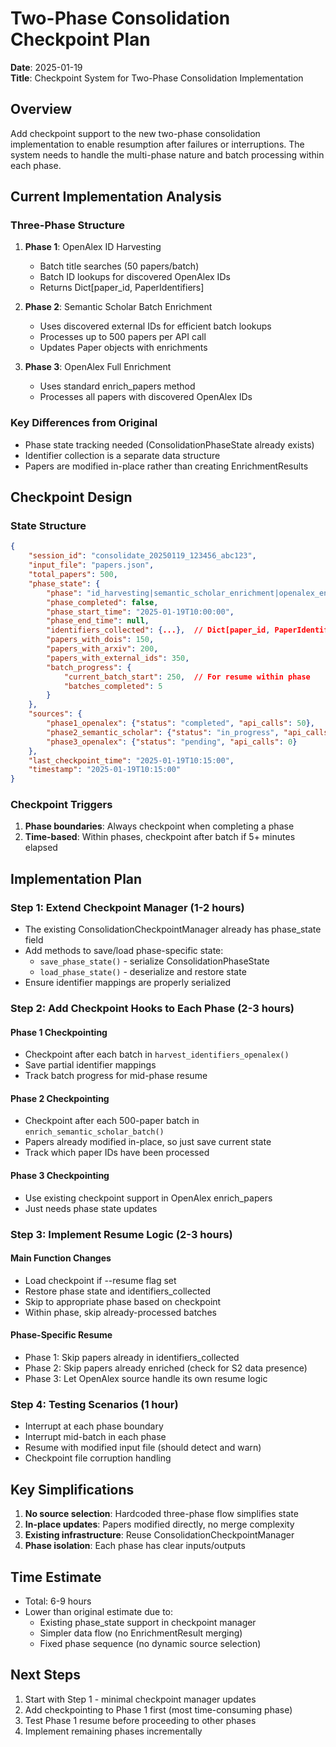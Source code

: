 # Two-Phase Consolidation Checkpoint Plan

**Date**: 2025-01-19  
**Title**: Checkpoint System for Two-Phase Consolidation Implementation

## Overview
Add checkpoint support to the new two-phase consolidation implementation to enable resumption after failures or interruptions. The system needs to handle the multi-phase nature and batch processing within each phase.

## Current Implementation Analysis

### Three-Phase Structure
1. **Phase 1**: OpenAlex ID Harvesting
   - Batch title searches (50 papers/batch) 
   - Batch ID lookups for discovered OpenAlex IDs
   - Returns Dict[paper_id, PaperIdentifiers]

2. **Phase 2**: Semantic Scholar Batch Enrichment
   - Uses discovered external IDs for efficient batch lookups
   - Processes up to 500 papers per API call
   - Updates Paper objects with enrichments

3. **Phase 3**: OpenAlex Full Enrichment
   - Uses standard enrich_papers method
   - Processes all papers with discovered OpenAlex IDs

### Key Differences from Original
- Phase state tracking needed (ConsolidationPhaseState already exists)
- Identifier collection is a separate data structure
- Papers are modified in-place rather than creating EnrichmentResults

## Checkpoint Design

### State Structure
```json
{
    "session_id": "consolidate_20250119_123456_abc123",
    "input_file": "papers.json", 
    "total_papers": 500,
    "phase_state": {
        "phase": "id_harvesting|semantic_scholar_enrichment|openalex_enrichment|completed",
        "phase_completed": false,
        "phase_start_time": "2025-01-19T10:00:00",
        "phase_end_time": null,
        "identifiers_collected": {...},  // Dict[paper_id, PaperIdentifiers]
        "papers_with_dois": 150,
        "papers_with_arxiv": 200,
        "papers_with_external_ids": 350,
        "batch_progress": {
            "current_batch_start": 250,  // For resume within phase
            "batches_completed": 5
        }
    },
    "sources": {
        "phase1_openalex": {"status": "completed", "api_calls": 50},
        "phase2_semantic_scholar": {"status": "in_progress", "api_calls": 2},
        "phase3_openalex": {"status": "pending", "api_calls": 0}
    },
    "last_checkpoint_time": "2025-01-19T10:15:00",
    "timestamp": "2025-01-19T10:15:00"
}
```

### Checkpoint Triggers
1. **Phase boundaries**: Always checkpoint when completing a phase
2. **Time-based**: Within phases, checkpoint after batch if 5+ minutes elapsed

## Implementation Plan

### Step 1: Extend Checkpoint Manager (1-2 hours)
- The existing ConsolidationCheckpointManager already has phase_state field
- Add methods to save/load phase-specific state:
  - `save_phase_state()` - serialize ConsolidationPhaseState
  - `load_phase_state()` - deserialize and restore state
- Ensure identifier mappings are properly serialized

### Step 2: Add Checkpoint Hooks to Each Phase (2-3 hours)

#### Phase 1 Checkpointing
- Checkpoint after each batch in `harvest_identifiers_openalex()`
- Save partial identifier mappings
- Track batch progress for mid-phase resume

#### Phase 2 Checkpointing  
- Checkpoint after each 500-paper batch in `enrich_semantic_scholar_batch()`
- Papers already modified in-place, so just save current state
- Track which paper IDs have been processed

#### Phase 3 Checkpointing
- Use existing checkpoint support in OpenAlex enrich_papers
- Just needs phase state updates

### Step 3: Implement Resume Logic (2-3 hours)

#### Main Function Changes
- Load checkpoint if --resume flag set
- Restore phase state and identifiers_collected
- Skip to appropriate phase based on checkpoint
- Within phase, skip already-processed batches

#### Phase-Specific Resume
- Phase 1: Skip papers already in identifiers_collected
- Phase 2: Skip papers already enriched (check for S2 data presence)
- Phase 3: Let OpenAlex source handle its own resume logic

### Step 4: Testing Scenarios (1 hour)
- Interrupt at each phase boundary
- Interrupt mid-batch in each phase
- Resume with modified input file (should detect and warn)
- Checkpoint file corruption handling

## Key Simplifications
1. **No source selection**: Hardcoded three-phase flow simplifies state
2. **In-place updates**: Papers modified directly, no merge complexity
3. **Existing infrastructure**: Reuse ConsolidationCheckpointManager
4. **Phase isolation**: Each phase has clear inputs/outputs

## Time Estimate
- Total: 6-9 hours
- Lower than original estimate due to:
  - Existing phase_state support in checkpoint manager
  - Simpler data flow (no EnrichmentResult merging)
  - Fixed phase sequence (no dynamic source selection)

## Next Steps
1. Start with Step 1 - minimal checkpoint manager updates
2. Add checkpointing to Phase 1 first (most time-consuming phase)
3. Test Phase 1 resume before proceeding to other phases
4. Implement remaining phases incrementally